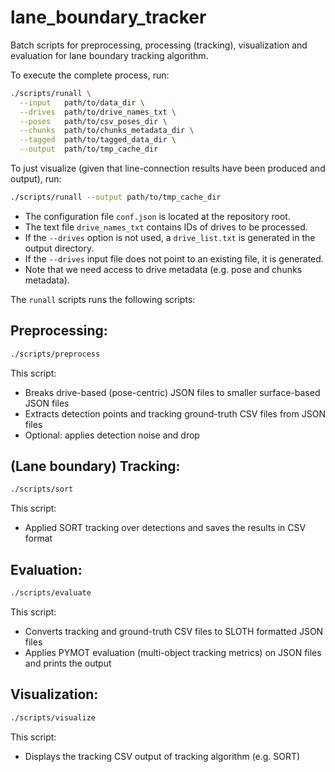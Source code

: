 # lane_boundary_tracker

Batch scripts for preprocessing, processing (tracking), visualization and evaluation for lane boundary tracking algorithm.

To execute the complete process, run:

```bash
./scripts/runall \
  --input   path/to/data_dir \
  --drives  path/to/drive_names_txt \
  --poses   path/to/csv_poses_dir \
  --chunks  path/to/chunks_metadata_dir \
  --tagged  path/to/tagged_data_dir \
  --output  path/to/tmp_cache_dir
```

To just visualize (given that line-connection results have been produced and output), run:

```bash
./scripts/runall --output path/to/tmp_cache_dir
```

 - The configuration file `conf.json` is located at the repository root.
 - The text file `drive_names_txt` contains IDs of drives to be processed.
 - If the `--drives` option is not used, a `drive_list.txt` is generated in the output directory.
 - If the `--drives` input file does not point to an existing file, it is generated.
 - Note that we need access to drive metadata (e.g. pose and chunks metadata).

The `runall` scripts runs the following scripts:

## Preprocessing:

```bash
./scripts/preprocess
```

This script:
 - Breaks drive-based (pose-centric) JSON files to smaller surface-based JSON files
 - Extracts detection points and tracking ground-truth CSV files from JSON files
 - Optional: applies detection noise and drop

## (Lane boundary) Tracking:

```bash
./scripts/sort
```

This script:
 - Applied SORT tracking over detections and saves the results in CSV format

## Evaluation:

```bash
./scripts/evaluate
```

This script:
 - Converts tracking and ground-truth CSV files to SLOTH formatted JSON files
 - Applies PYMOT evaluation (multi-object tracking metrics) on JSON files and prints the output

## Visualization:

```bash
./scripts/visualize
```

This script:
 - Displays the tracking CSV output of tracking algorithm (e.g. SORT)
